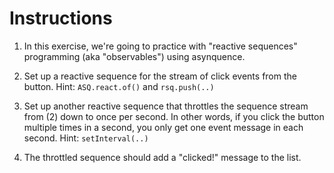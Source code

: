 # Instructions

1. In this exercise, we're going to practice with "reactive sequences" programming (aka "observables") using asynquence.

2. Set up a reactive sequence for the stream of click events from the button. Hint: `ASQ.react.of()` and `rsq.push(..)`

3. Set up another reactive sequence that throttles the sequence stream from (2) down to once per second. In other words, if you click the button multiple times in a second, you only get one event message in each second. Hint: `setInterval(..)`

4. The throttled sequence should add a "clicked!" message to the list.
